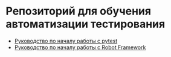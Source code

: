 # Репозиторий для обучения автоматизации тестирования

- [Руководство по началу работы с pytest](documentation/pytest_getting_started_guide.md)
- [Руководство по началу работы с Robot Framework](documentation/Robot_Framework_getting_started_guide.md)